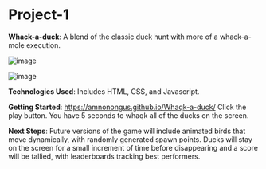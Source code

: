 # Project-1
**Whack-a-duck**: A blend of the classic duck hunt with more of a whack-a-mole execution.

![image](https://user-images.githubusercontent.com/100539234/159983049-6f716327-a041-4f5e-8f35-0f0c3f3c2780.png)

![image](https://user-images.githubusercontent.com/100539234/159983145-a9cf1cd5-4c68-446d-b6c2-1e702d836a56.png)

**Technologies Used**: Includes HTML, CSS, and Javascript.

**Getting Started**: https://amnonongus.github.io/Whaqk-a-duck/ Click the play button. You have 5 seconds to whaqk all of the ducks on the screen.

**Next Steps**: Future versions of the game will include animated birds that move dynamically, with randomly generated spawn points. Ducks will stay on the screen for a small increment of time before disappearing and a score will be tallied, with leaderboards tracking best performers. 


